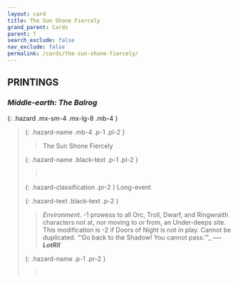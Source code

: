 ```yaml
---
layout: card
title: The Sun Shone Fiercely
grand_parent: Cards
parent: T
search_exclude: false
nav_exclude: false
permalink: /cards/the-sun-shone-fiercely/
---
```


## PRINTINGS


### _Middle-earth: The Balrog_

{: .hazard .mx-sm-4 .mx-lg-8 .mb-4 }
> {: .hazard-name .mb-4 .p-1 .pl-2 }
> > <div class="hazard-mp"></div>
> > <div class="card-name">The Sun Shone Fiercely</div>
>
> {: .hazard-name .black-text .p-1 .pl-2 }
> > &nbsp;
>
> {: .hazard-classification .pr-2 }
> Long-event
>
> {: .hazard-text .black-text .p-2 }
> > _Environment._ -1 prowess to all Orc, Troll, Dwarf, and Ringwraith characters not at, nor moving to or from, an Under-deeps site. This modification is -2 if Doors of Night is not in play. Cannot be duplicated.   “‘Go back to the Shadow! You cannot pass.’”_ ***---LotRII*** 
>
> {: .hazard-name .p-1 .pr-2 }
> > <div class="card-shield"></div>
> > <div class="card-corruption">&nbsp;</div>

